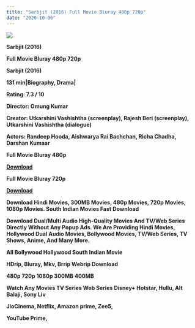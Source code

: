 ```yaml
---
title: "Sarbjit (2016) Full Movie Bluray 480p 720p"
date: "2020-10-06"
---
```


[**![](https://1.bp.blogspot.com/-wOhIi70_0Rg/XzaG29pzPyI/AAAAAAAAEYE/5cSPUafvGoMW41S4Ho9t0UMTusXMsTSgQCLcBGAsYHQ/s1600/images{2deb609f52c527dc8b4fbab26c6d0bae2964b23de7178cabf97238dc1868ff55}252826{2deb609f52c527dc8b4fbab26c6d0bae2964b23de7178cabf97238dc1868ff55}2529.jpg)**](https://1.bp.blogspot.com/-wOhIi70_0Rg/XzaG29pzPyI/AAAAAAAAEYE/5cSPUafvGoMW41S4Ho9t0UMTusXMsTSgQCLcBGAsYHQ/s1600/images{2deb609f52c527dc8b4fbab26c6d0bae2964b23de7178cabf97238dc1868ff55}252826{2deb609f52c527dc8b4fbab26c6d0bae2964b23de7178cabf97238dc1868ff55}2529.jpg)

 **Sarbjit (2016)**

**Full Movie Bluray 480p 720p** 

**Sarbjit (2016)**

**131 min|Biography, Drama|**

**Rating: 7.3 / 10** 

**Director: Omung Kumar**

**Creator: Utkarshini Vashishtha (screenplay), Rajesh Beri (screenplay), Utkarshini Vashishtha (dialogue)**

**Actors: Randeep Hooda, Aishwarya Rai Bachchan, Richa Chadha, Darshan Kumaar**

 **Full Movie Bluray 480p** 

**[Download](https://myglinks.xyz/5185)** 

 **Full Movie Bluray 720p** 

**[Download](https://myglinks.xyz/5186)** 

 **Download Hindi Movies, 300MB Movies, 480p Movies, 720p Movies, 1080p Movies. South Indian Movies Fast Download**

**Download Dual/Multi Audio High-Quality Movies And TV/Web Series Directly Without Any Popup Ads. We Are Providing Hindi Movies, Hollywood Dual Audio Movies, Bollywood Movies, TV/Web Series, TV Shows, Anime, And Many More.**

**All Bollywood Hollywood South Indian Movie**

**HDrip, Bluray, Mkv, Brrip Webrip Download**

**480p 720p 1080p 300MB 400MB** 

**Watch Any Movies TV Series Web Series Disney+ Hotstar, Hullu, Alt Balaji, Sony Liv**

**JioCinema, Netflix, Amazon prime, Zee5,**

**YouTube Prime,**

